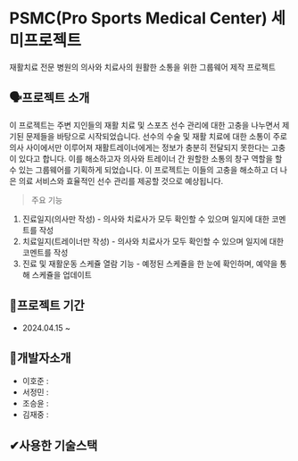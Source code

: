 # PSMC(Pro Sports Medical Center) 세미프로젝트
재활치료 전문 병원의 의사와 치료사의 원활한 소통을 위한 그룹웨어 제작 프로젝트

## 🗣프로젝트 소개

이 프로젝트는 주변 지인들의 재활 치료 및 스포츠 선수 관리에 대한 고충을 나누면서 제기된 문제들을 바탕으로 시작되었습니다.
선수의 수술 및 재활 치료에 대한 소통이 주로 의사 사이에서만 이루어져 재활트레이너에게는 정보가 충분히 전달되지 못한다는 고충이 있다고 합니다.
이를 해소하고자 의사와 트레이너 간 원할한 소통의 창구 역할을 할 수 있는 그룹웨어를 기획하게 되었습니다. 
이 프로젝트는 이들의 고충을 해소하고 더 나은 의료 서비스와 효율적인 선수 관리를 제공할 것으로 예상됩니다.

>주요 기능
1. 진료일지(의사만 작성) - 의사와 치료사가 모두 확인할 수 있으며 일지에 대한 코멘트를 작성
2. 치료일지(트레이너만 작성) - 의사와 치료사가 모두 확인할 수 있으며 일지에 대한 코멘트를 작성
3. 진료 및 재활운동 스케쥴 열람 기능 - 예정된 스케쥴을 한 눈에 확인하며, 예약을 통해 스케쥴을 업데이트

## 📅프로젝트 기간
- 2024.04.15 ~ 

## 👫개발자소개
- 이호준 :
- 서정민 :
- 조승윤 :
- 김재중 :

## ✔사용한 기술스택





